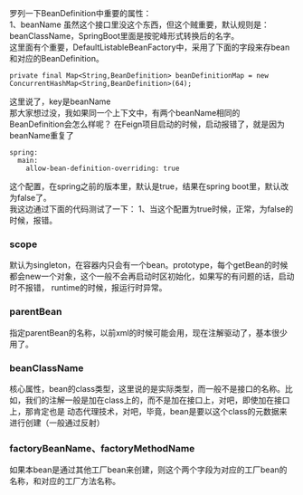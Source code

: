罗列一下BeanDefinition中重要的属性：  
1、beanName
虽然这个接口里没这个东西，但这个贼重要，默认规则是：beanClassName，SpringBoot里面是按驼峰形式转换后的名字。  
这里面有个重要，DefaultListableBeanFactory中，采用了下面的字段来存bean和对应的BeanDefinition。 
```
private final Map<String,BeanDefinition> beanDefinitionMap = new ConcurrentHashMap<String,BeanDefinition>(64);  
```
这里说了，key是beanName  
那大家想过没，我如果同一个上下文中，有两个beanName相同的BeanDefinition会怎么样呢？ 
在Feign项目启动的时候，启动报错了，就是因为beanName重复了  
```
spring:
  main:
    allow-bean-definition-overriding: true
```
这个配置，在spring之前的版本里，默认是true，结果在spring boot里，默认改为false了。  
我这边通过下面的代码测试了一下：
1、当这个配置为true时候，正常，为false的时候，报错。  

### scope
默认为singleton，在容器内只会有一个bean。prototype，每个getBean的时候都会new一个对象，这个一般不会再启动时区初始化，如果写的有问题的话，启动时不报错，
runtime的时候，报运行时异常。  
### parentBean
指定parentBean的名称，以前xml的时候可能会用，现在注解驱动了，基本很少用了。  
### beanClassName
核心属性，bean的class类型，这里说的是实际类型，而一般不是接口的名称。比如，我们的注解一般是加在class上的，而不是加在接口上，对吧，即使加在接口上，那肯定也是
动态代理技术，对吧，毕竟，bean是要以这个class的元数据来进行创建（一般通过反射）  
### factoryBeanName、factoryMethodName
如果本bean是通过其他工厂bean来创建，则这个两个字段为对应的工厂bean的名称，和对应的工厂方法名称。

